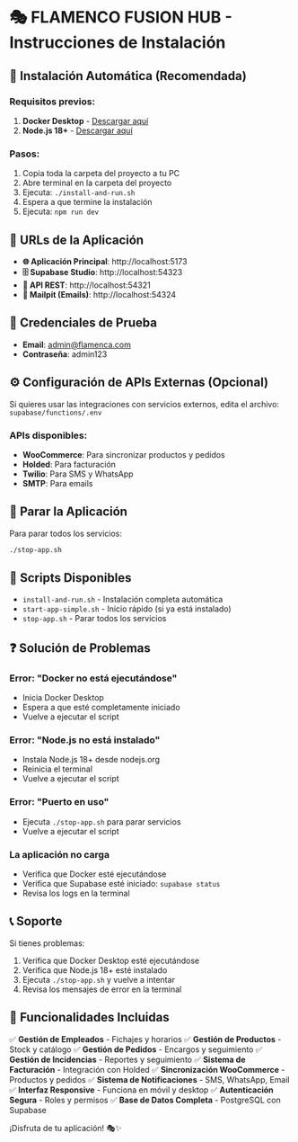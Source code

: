 # 🎭 FLAMENCO FUSION HUB - Instrucciones de Instalación

## 🚀 Instalación Automática (Recomendada)

### Requisitos previos:
1. **Docker Desktop** - [Descargar aquí](https://www.docker.com/products/docker-desktop/)
2. **Node.js 18+** - [Descargar aquí](https://nodejs.org/)

### Pasos:
1. Copia toda la carpeta del proyecto a tu PC
2. Abre terminal en la carpeta del proyecto
3. Ejecuta: `./install-and-run.sh`
4. Espera a que termine la instalación
5. Ejecuta: `npm run dev`

## 📱 URLs de la Aplicación

- **🌐 Aplicación Principal**: http://localhost:5173
- **🗄️ Supabase Studio**: http://localhost:54323
- **🔌 API REST**: http://localhost:54321
- **📧 Mailpit (Emails)**: http://localhost:54324

## 👤 Credenciales de Prueba

- **Email**: admin@flamenca.com
- **Contraseña**: admin123

## ⚙️ Configuración de APIs Externas (Opcional)

Si quieres usar las integraciones con servicios externos, edita el archivo:
`supabase/functions/.env`

### APIs disponibles:
- **WooCommerce**: Para sincronizar productos y pedidos
- **Holded**: Para facturación
- **Twilio**: Para SMS y WhatsApp
- **SMTP**: Para emails

## 🛑 Parar la Aplicación

Para parar todos los servicios:
```bash
./stop-app.sh
```

## 🔧 Scripts Disponibles

- `install-and-run.sh` - Instalación completa automática
- `start-app-simple.sh` - Inicio rápido (si ya está instalado)
- `stop-app.sh` - Parar todos los servicios

## ❓ Solución de Problemas

### Error: "Docker no está ejecutándose"
- Inicia Docker Desktop
- Espera a que esté completamente iniciado
- Vuelve a ejecutar el script

### Error: "Node.js no está instalado"
- Instala Node.js 18+ desde nodejs.org
- Reinicia el terminal
- Vuelve a ejecutar el script

### Error: "Puerto en uso"
- Ejecuta `./stop-app.sh` para parar servicios
- Vuelve a ejecutar el script

### La aplicación no carga
- Verifica que Docker esté ejecutándose
- Verifica que Supabase esté iniciado: `supabase status`
- Revisa los logs en la terminal

## 📞 Soporte

Si tienes problemas:
1. Verifica que Docker Desktop esté ejecutándose
2. Verifica que Node.js 18+ esté instalado
3. Ejecuta `./stop-app.sh` y vuelve a intentar
4. Revisa los mensajes de error en la terminal

## 🎯 Funcionalidades Incluidas

✅ **Gestión de Empleados** - Fichajes y horarios
✅ **Gestión de Productos** - Stock y catálogo
✅ **Gestión de Pedidos** - Encargos y seguimiento
✅ **Gestión de Incidencias** - Reportes y seguimiento
✅ **Sistema de Facturación** - Integración con Holded
✅ **Sincronización WooCommerce** - Productos y pedidos
✅ **Sistema de Notificaciones** - SMS, WhatsApp, Email
✅ **Interfaz Responsive** - Funciona en móvil y desktop
✅ **Autenticación Segura** - Roles y permisos
✅ **Base de Datos Completa** - PostgreSQL con Supabase

¡Disfruta de tu aplicación! 🎭✨
